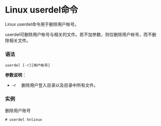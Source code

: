 
# Linux userdel命令



Linux userdel命令用于删除用户帐号。

userdel可删除用户帐号与相关的文件。若不加参数，则仅删除用户帐号，而不删除相关文件。

### 语法

```
userdel [-r][用户帐号]
```

**参数说明**：

*   -r 　删除用户登入目录以及目录中所有文件。

### 实例

删除用户账号

```
# userdel hnlinux
```



